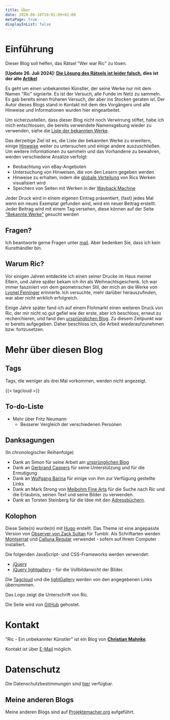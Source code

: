 ```yaml
---
title: Über
date: 2020-08-18T19:01:09+02:00
metaPage: true
displayInList: false
---
```

# Einführung

Dieser Blog soll helfen, das Rätsel "Wer war Ric" zu lösen.

**[Update 26. Juli 2024]: [Die Lösung des Rätsels ist leider falsch](/de/post/mystery-again), dies ist der alte [Artikel](/de/post/mystery-solved)**

Es geht um einen unbekannten Künstler, der seine Werke nur mit dem Namen "Ric" signierte. Es ist der Versuch, alle Funde im Netz zu sammeln. Es gab bereits einen früheren Versuch, der aber ins Stocken geraten ist. Der Autor dieses Blogs stand in Kontakt mit dem des Vorgängers und alle Hinweise und Informationen wurden hier eingearbeitet.

Um sicherzustellen, dass dieser Blog nicht noch Verwirrung stiftet, habe ich mich entschlossen, die bereits verwendete Namensgebung wieder zu verwenden, siehe die [Liste der bekannten Werke](/de/works).

Das derzeitige Ziel ist es, die Liste der bekannten Werke zu erweitern, einige [Hinweise](/de/hints) weiter zu untersuchen und einige andere auszuschließen. Um weitere Informationen zu sammeln und das Vorhandene zu bewahren, werden verschiedene Ansätze verfolgt:

* Beobachtung von eBay-Angeboten
* Untersuchung von Hinweisen, die von den Lesern gegeben werden
* Hinweise zu erhalten, indem die [globale Verteilung](/de/map) von Rics Werken visualisiert wird
* Speichern von Seiten mit Werken in der [Wayback Machine](https://archive.org/web/)

Jeder Druck wird in einem eigenen Eintrag präsentiert, (fast) jedes Mal wenn ein neues Exemplar gefunden wird, wird ein neuer Beitrag erstellt. Jeder Beitrag wird mit einem Tag versehen, diese können auf der Seite ["Bekannte Werke"](/de/works) gesucht werden

## Fragen?

Ich beantworte gerne Fragen unter [mail](mailto:ric-unknownartist@projektemacher.org). Aber bedenken Sie, dass ich kein  Kunsthändler bin.

## Warum Ric?

Vor einigen Jahren entdeckte ich einen seiner Drucke im Haus meiner Eltern, und Jahre später bekam ich ihn als Weihnachtsgeschenk. Ich war immer fasziniert von dem geometrischen Stil, der mich an die Werke von [Lyonel Feininger](https://de.wikipedia.org/wiki/Lyonel_Feininger) erinnerte. Ich versuchte, mehr darüber herauszufinden, war aber nicht wirklich erfolgreich.

Einige Jahre später fand ich auf einem Flohmarkt einen weiteren Druck von Ric, der mir nicht so gut gefiel wie der erste, aber ich beschloss, erneut zu recherchieren, und fand den [ursprünglichen Blog](http://ric-unknownartist.blogspot.com/). Zu diesem Zeitpunkt war er bereits aufgegeben. Daher beschloss ich, die Arbeit wiederaufzunehmen bzw. fortzusetzen.

# Mehr über diesen Blog

## Tags

Tags, die weniger als drei Mal vorkommen, werden nicht angezeigt.

{{< tagcloud >}}

## To-do-Liste

* Mehr über Fritz Neumann
  * Besserer Vergleich der verschiedenen Personen  

## Danksagungen

(In chronologischer Reihenfolge)

* Dank an Simon für seine Arbeit am [ursprünglichen Blog](http://ric-unknownartist.blogspot.com)
* Dank an [Gerbrand Caspers](https://gerrie-thefriendlyghost.blogspot.com/) für seine Unterstützung und für die Ermutigung
* Dank an [Wolfgang Barina](http://www.wolfgang-barina.de/) für einige von ihm zur Verfügung gestellte Links
* Dank an Mark Strong von [Meibohm Fine Arts](http://meibohmfinearts.com/) für die Suche nach Ric und die Erlaubnis, seinen Text und seine Bilder zu verwenden.
* Dank an Torsten Steinberg für die Idee mit den [Adressbüchern](https://ric-unknownartist.projektemacher.org/post/fritz-neumann-address-book-berlin/).

## Kolophon

Diese Seite(n) wurde(n) mit [Hugo](https://gohugo.io/) erstellt. Das Theme ist eine angepasste Version von [Observer von Zack Sultan](http://zacksultan.com) für Tumblr. Als Schriftarten werden [Montserrat](github.com/JulietaUla/Montserrat) und [Calluna Regular](https://www.exljbris.com/calluna.html) verwendet - sofern auf Ihrem Computer installiert.

Die folgenden JavaScript- und CSS-Frameworks werden verwendet:
* [jQuery](https://jquery.com/)
* [jQuery lightgallery](https://sachinchoolur.github.io/lightGallery/) - für die Vollbildansicht der Bilder.

Die [Tagcloud](http://www.johann-oberdorfer.eu/blog/2020/02/23/20-02-23_tag_cloud_for_hugo/) und die [lightGallery](https://sachinchoolur.github.io/lightGallery/) werden von den angegebenen Links übernommen.

Das Logo zeigt die Unterschrift von Ric.

Die Seite wird von [GitHub](https://github.com/) gehostet.

# Kontakt

"Ric - Ein unbekannter Künstler" ist ein Blog von **[Christian Mahnke](https://christianmahnke.de/)**.

Kontakt ist über [E-Mail](mailto:ric-unknownartist@projektemacher.org) möglich.

# Datenschutz

Die Datenschutzbestimmungen sind [hier](/de/privacy) verfügbar.

## Meine anderen Blogs

Meine anderen Blogs sind auf [Projektemacher.org](https://projektemacher.org/blogs/) aufgeführt.
